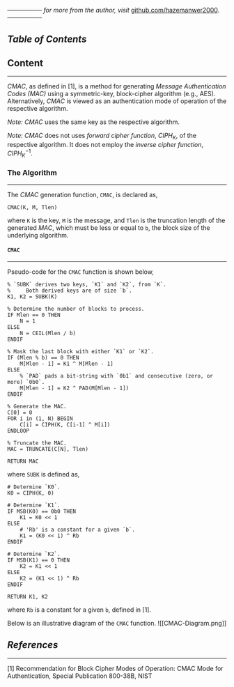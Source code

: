 ──────── *for more from the author, visit* [github.com/hazemanwer2000](https://github.com/hazemanwer2000). ────────
## *Table of Contents*
## Content
---
*CMAC*, as defined in [1], is a method for generating *Message Authentication Codes (MAC)* using a symmetric-key, block-cipher algorithm (e.g., AES). Alternatively, *CMAC* is viewed as an authentication mode of operation of the respective algorithm.

*Note:* *CMAC* uses the same key as the respective algorithm.

*Note:* *CMAC* does not uses *forward cipher function*, $CIPH_K$, of the respective algorithm. It does not employ the *inverse cipher function*, $CIPH_K^{-1}$.
### The Algorithm
---
The *CMAC* generation function, `CMAC`, is declared as, 
```
CMAC(K, M, Tlen)
``` 
where `K` is the key, `M` is the message, and `Tlen` is the truncation length of the generated *MAC*, which must be less or equal to `b`, the block size of the underlying algorithm.
#### `CMAC`
---
Pseudo-code for the `CMAC` function is shown below,
```
% `SUBK` derives two keys, `K1` and `K2`, from `K`.
%     Both derived keys are of size `b`.
K1, K2 = SUBK(K)

% Determine the number of blocks to process.
IF Mlen == 0 THEN
	N = 1
ELSE
	N = CEIL(Mlen / b)
ENDIF

% Mask the last block with either `K1` or `K2`.
IF (Mlen % b) == 0 THEN
	M[Mlen - 1] = K1 ^ M[Mlen - 1]
ELSE
	% `PAD` pads a bit-string with `0b1` and consecutive (zero, or more) `0b0`.
	M[Mlen - 1] = K2 ^ PAD(M[Mlen - 1]) 
ENDIF

% Generate the MAC.
C[0] = 0
FOR i in (1, N) BEGIN
	C[i] = CIPH(K, C[i-1] ^ M[i])
ENDLOOP

% Truncate the MAC.
MAC = TRUNCATE(C[N], Tlen)

RETURN MAC
```
where `SUBK` is defined as,
```
# Determine `K0`.
K0 = CIPH(K, 0)

# Determine `K1`.
IF MSB(K0) == 0b0 THEN
	K1 = K0 << 1
ELSE
	# 'Rb' is a constant for a given `b`.
	K1 = (K0 << 1) ^ Rb
ENDIF

# Determine `K2`.
IF MSB(K1) == 0 THEN
	K2 = K1 << 1
ELSE
	K2 = (K1 << 1) ^ Rb
ENDIF

RETURN K1, K2
```
where `Rb` is a constant for a given `b`, defined in [1].

Below is an illustrative diagram of the `CMAC` function.
![[CMAC-Diagram.png]]
## *References*
---
[1] Recommendation for Block Cipher Modes of Operation: CMAC Mode for Authentication, Special Publication 800-38B, NIST